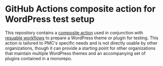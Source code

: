 # GitHub Actions composite action for WordPress test setup

This repository contains a [composite action](https://docs.github.com/en/actions/creating-actions/creating-a-composite-action)
used in conjunction with 
[resuable workflows](https://github.com/penske-media-corp/github-workflows-wordpress) 
to prepare a WordPress theme or plugin for testing. This action is tailored to 
PMC's specific needs and is not directly usable by other organizations, 
though it can provide a starting point for other organizations that maintain 
multiple WordPress themes and an accompanying set of plugins contained in a 
monorepo.
